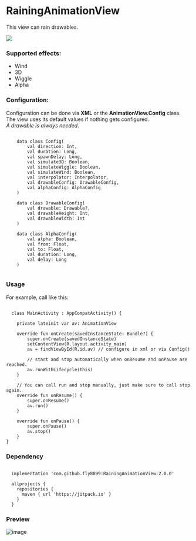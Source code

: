 # RainingAnimationView

This view can rain drawables. 

[![](https://jitpack.io/v/fly8899/RainingAnimationView.svg)](https://jitpack.io/#fly8899/RainingAnimationView)

### Supported effects:
- Wind
- 3D
- Wiggle
- Alpha

### Configuration:

Configuration can be done via **XML** or the **AnimationView.Config** class.<br>
The view uses its default values if nothing gets configured.<br>
*A drawable is always needed.*

<pre><code>
    data class Config(
        val direction: Int,
        val duration: Long,
        val spawnDelay: Long,
        val simulate3D: Boolean,
        val simulateWiggle: Boolean,
        val simulateWind: Boolean,
        val interpolator: Interpolator,
        val drawableConfig: DrawableConfig,
        val alphaConfig: AlphaConfig
    )

    data class DrawableConfig(
        val drawable: Drawable?,
        val drawableHeight: Int,
        val drawableWidth: Int
    )

    data class AlphaConfig(
        val alpha: Boolean,
        val from: Float,
        val to: Float,
        val duration: Long,
        val delay: Long
    )
    </code></pre>
    
### Usage

For example, call like this:

<pre><code>
  class MainActivity : AppCompatActivity() {

    private lateinit var av: AnimationView

    override fun onCreate(savedInstanceState: Bundle?) {
        super.onCreate(savedInstanceState)
        setContentView(R.layout.activity_main)
        av = findViewById(R.id.av) // configure in xml or via Config()

        // start and stop automatically when onResume and onPause are reached.
        av.runWithLifecycle(this)
    }

    // You can call run and stop manually, just make sure to call stop again.
    override fun onResume() {
        super.onResume()
        av.run()
    }

    override fun onPause() {
        super.onPause()
        av.stop()
    }
}
</code></pre>

### Dependency

<pre><code>
  implementation 'com.github.fly8899:RainingAnimationView:2.0.0'
  
  allprojects {
    repositories {
      maven { url 'https://jitpack.io' }
    }
  }
</code></pre>

### Preview

![image](https://user-images.githubusercontent.com/85573678/201746617-7bdfb6e9-7619-4368-bf91-102c8ce48c9a.png)
